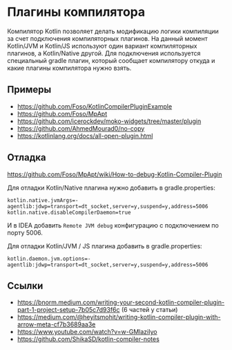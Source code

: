 # Плагины компилятора

Компилятор Kotlin позволяет делать модификацию логики компиляции за счет подключения компиляторных
плагинов. На данный момент Kotlin/JVM и Kotlin/JS используют один вариант компиляторных плагинов, а
Kotlin/Native другой. Для подключения используется специальный gradle плагин, который сообщает
компилятору откуда и какие плагины компилятора нужно взять.

## Примеры

- https://github.com/Foso/KotlinCompilerPluginExample
- https://github.com/Foso/MpApt
- https://github.com/icerockdev/moko-widgets/tree/master/plugin
- https://github.com/AhmedMourad0/no-copy
- https://kotlinlang.org/docs/all-open-plugin.html

## Отладка

https://github.com/Foso/MpApt/wiki/How-to-debug-Kotlin-Compiler-Plugin

Для отладки Kotlin/Native плагина нужно добавить в gradle.properties:

```
kotlin.native.jvmArgs=-agentlib:jdwp=transport=dt_socket,server=y,suspend=y,address=5006
kotlin.native.disableCompilerDaemon=true
```

И в IDEA добавить `Remote JVM debug` конфигурацию с подключением по порту 5006.

Для отладки Kotlin/JVM / JS плагина добавить в gradle.properties:
```
kotlin.daemon.jvm.options=-agentlib:jdwp=transport=dt_socket,server=y,suspend=y,address=5006
```

## Ссылки

- https://bnorm.medium.com/writing-your-second-kotlin-compiler-plugin-part-1-project-setup-7b05c7d93f6c (6 частей у статьи)
- https://medium.com/@heyitsmohit/writing-kotlin-compiler-plugin-with-arrow-meta-cf7b3689aa3e
- https://www.youtube.com/watch?v=w-GMlaziIyo
- https://github.com/ShikaSD/kotlin-compiler-notes
